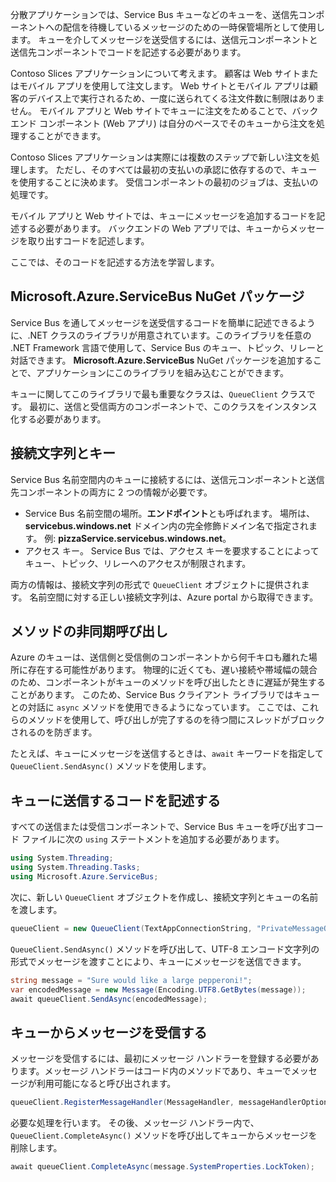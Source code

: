 分散アプリケーションでは、Service Bus キューなどのキューを、送信先コンポーネントへの配信を待機しているメッセージのための一時保管場所として使用します。 キューを介してメッセージを送受信するには、送信元コンポーネントと送信先コンポーネントでコードを記述する必要があります。

Contoso Slices アプリケーションについて考えます。 顧客は Web サイトまたはモバイル アプリを使用して注文します。 Web サイトとモバイル アプリは顧客のデバイス上で実行されるため、一度に送られてくる注文件数に制限はありません。 モバイル アプリと Web サイトでキューに注文をためることで、バックエンド コンポーネント (Web アプリ) は自分のペースでそのキューから注文を処理することができます。

Contoso Slices アプリケーションは実際には複数のステップで新しい注文を処理します。 ただし、そのすべては最初の支払いの承認に依存するので、キューを使用することに決めます。 受信コンポーネントの最初のジョブは、支払いの処理です。

モバイル アプリと Web サイトでは、キューにメッセージを追加するコードを記述する必要があります。 バックエンドの Web アプリでは、キューからメッセージを取り出すコードを記述します。

ここでは、そのコードを記述する方法を学習します。

## <a name="the-microsoftazureservicebus-nuget-package"></a>Microsoft.Azure.ServiceBus NuGet パッケージ

Service Bus を通してメッセージを送受信するコードを簡単に記述できるように、.NET クラスのライブラリが用意されています。このライブラリを任意の .NET Framework 言語で使用して、Service Bus のキュー、トピック、リレーと対話できます。 **Microsoft.Azure.ServiceBus** NuGet パッケージを追加することで、アプリケーションにこのライブラリを組み込むことができます。

キューに関してこのライブラリで最も重要なクラスは、`QueueClient` クラスです。 最初に、送信と受信両方のコンポーネントで、このクラスをインスタンス化する必要があります。

## <a name="connection-strings-and-keys"></a>接続文字列とキー

Service Bus 名前空間内のキューに接続するには、送信元コンポーネントと送信先コンポーネントの両方に 2 つの情報が必要です。

- Service Bus 名前空間の場所。**エンドポイント**とも呼ばれます。 場所は、**servicebus.windows.net** ドメイン内の完全修飾ドメイン名で指定されます。 例: **pizzaService.servicebus.windows.net**。
- アクセス キー。 Service Bus では、アクセス キーを要求することによってキュー、トピック、リレーへのアクセスが制限されます。

両方の情報は、接続文字列の形式で `QueueClient` オブジェクトに提供されます。 名前空間に対する正しい接続文字列は、Azure portal から取得できます。

## <a name="calling-methods-asynchronously"></a>メソッドの非同期呼び出し

Azure のキューは、送信側と受信側のコンポーネントから何千キロも離れた場所に存在する可能性があります。 物理的に近くても、遅い接続や帯域幅の競合のため、コンポーネントがキューのメソッドを呼び出したときに遅延が発生することがあります。 このため、Service Bus クライアント ライブラリではキューとの対話に `async` メソッドを使用できるようになっています。 ここでは、これらのメソッドを使用して、呼び出しが完了するのを待つ間にスレッドがブロックされるのを防ぎます。

たとえば、キューにメッセージを送信するときは、`await` キーワードを指定して `QueueClient.SendAsync()` メソッドを使用します。

## <a name="write-code-that-sends-to-queues"></a>キューに送信するコードを記述する 

すべての送信または受信コンポーネントで、Service Bus キューを呼び出すコード ファイルに次の `using` ステートメントを追加する必要があります。

```C#
using System.Threading;
using System.Threading.Tasks;
using Microsoft.Azure.ServiceBus;
```

次に、新しい `QueueClient` オブジェクトを作成し、接続文字列とキューの名前を渡します。

```C#
queueClient = new QueueClient(TextAppConnectionString, "PrivateMessageQueue");
```

`QueueClient.SendAsync()` メソッドを呼び出して、UTF-8 エンコード文字列の形式でメッセージを渡すことにより、キューにメッセージを送信できます。

```C#
string message = "Sure would like a large pepperoni!";
var encodedMessage = new Message(Encoding.UTF8.GetBytes(message));
await queueClient.SendAsync(encodedMessage);
```

## <a name="receive-messages-from-queue"></a>キューからメッセージを受信する

メッセージを受信するには、最初にメッセージ ハンドラーを登録する必要があります。メッセージ ハンドラーはコード内のメソッドであり、キューでメッセージが利用可能になると呼び出されます。

```C#
queueClient.RegisterMessageHandler(MessageHandler, messageHandlerOptions);
```

必要な処理を行います。 その後、メッセージ ハンドラー内で、`QueueClient.CompleteAsync()` メソッドを呼び出してキューからメッセージを削除します。

```C#
await queueClient.CompleteAsync(message.SystemProperties.LockToken);
```
    